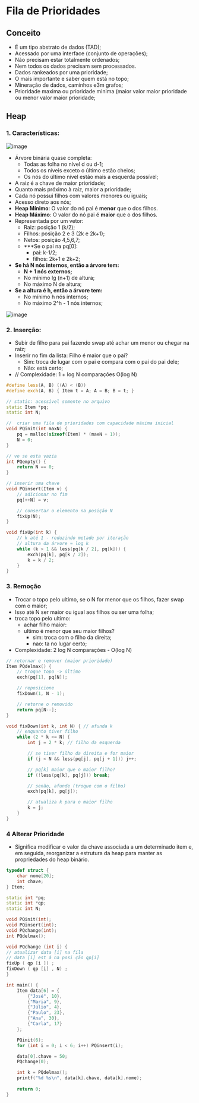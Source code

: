 # Fila de Prioridades

## Conceito

- É um tipo abstrato de dados (TAD);
- Acessado por uma interface (conjunto de operações);
- Não precisam estar totalmente ordenados;
- Nem todos os dados precisam sem processados.
- Dados rankeados por uma prioridade;
- O mais importante e saber quem está no topo;
- Mineração de dados, caminhos e3m grafos;
- Prioridade maxima ou prioridade minima (maior valor maior prioridade ou menor valor maior prioridade;

## Heap

### 1. Características:
![image](https://github.com/user-attachments/assets/55c893ce-179f-4317-b841-f8d050b2f9a7)

- Árvore binária quase completa:
    - Todas as folha no nível d ou d-1;
    - Todos os níveis exceto o último estão cheios;
    - Os nós do último nível estão mais a esquerda possível;
- A raiz é a chave de maior prioridade;
- Quanto mais próximo à raiz, maior a prioridade;
- Cada nó possui filhos com valores menores ou iguais;
- Acesso direto aos nós;
- **Heap Mínimo**: O valor do nó pai é **menor** que o dos filhos.
- **Heap Máximo**: O valor do nó pai é **maior** que o dos filhos.
- Representada por um vetor:
    - Raiz: posição 1 (k/2);
    - Filhos: posição 2 e 3 (2k e 2k+1);
    - Netos: posição 4,5,6,7;
    - ***Se o pai na pq[0]:
        - pai: k-1/2;
        - filhos: 2k+1 e 2k+2;
- **Se há N nós internos, então a árvore tem:**
    - **N + 1 nós externos;**
    - No mínimo lg (n+1) de altura;
    - No máximo N de altura;
- **Se a altura é h, então a árvore tem:**
    - No mínimo h nós internos;
    - No máximo 2^h - 1 nós internos;
      
![image](https://github.com/user-attachments/assets/42c0d182-1fc5-4340-bd85-3b914e591246)


### 2. Inserção:

- Subir de filho para pai fazendo swap até achar um menor ou chegar na raiz;
- Inserir no fim da lista: Filho é maior que o pai?
    - Sim: troca de lugar com o pai e compara com o pai do pai dele;
    - Não: está certo;
- // Complexidade: 1 + log N comparações O(log N)

```cpp
#define less(A, B) ((A) < (B))
#define exch(A, B) { Item t = A; A = B; B = t; }

// static: acessível somente no arquivo
static Item *pq;
static int N;

//  criar uma fila de prioridades com capacidade máxima inicial
void PQinit(int maxN) {
    pq = malloc(sizeof(Item) * (maxN + 1));
    N = 0;
}

// ve se esta vazia
int PQempty() {
    return N == 0;
}

// inserir uma chave
void PQinsert(Item v) {
    // adicionar no fim
    pq[++N] = v;

    // consertar o elemento na posição N
    fixUp(N);
}

void fixUp(int k) {
    // k até 1 - reduzindo metade por iteração
    // altura da árvore ≈ log k
    while (k > 1 && less(pq[k / 2], pq[k])) {
        exch(pq[k], pq[k / 2]);
        k = k / 2;
    }
}
```

### 3. Remoção

- Trocar o topo pelo ultimo, se o N for menor que os filhos, fazer swap com o maior;
- Isso até N ser maior ou igual aos filhos ou ser uma folha;
- troca topo pelo ultimo:
    - achar filho maior:
    - ultimo é menor que seu maior filhos?
        - sim: troca com o filho da direita;
        - nao: ta no lugar certo;
- Complexidade: 2 log N comparações - O(log N)

```cpp
// retornar e remover (maior prioridade)
Item PQdelmax() {
    // troque topo -> último
    exch(pq[1], pq[N]);

    // reposicione
    fixDown(1, N - 1);

    // retorne o removido
    return pq[N--];
}

void fixDown(int k, int N) { // afunda k
    // enquanto tiver filho
    while (2 * k <= N) {
        int j = 2 * k; // filho da esquerda

        // se tiver filho da direita e for maior
        if (j < N && less(pq[j], pq[j + 1])) j++;

        // pq[k] maior que o maior filho?
        if (!less(pq[k], pq[j])) break;

        // senão, afunde (troque com o filho)
        exch(pq[k], pq[j]);

        // atualiza k para o maior filho
        k = j;
    }
}

```

### 4 Alterar Prioridade

- Significa modificar o valor da chave associada a um determinado item e, em seguida, reorganizar a estrutura da heap para manter as propriedades do heap binário.

```cpp
typedef struct {
    char nome[20];
    int chave;
} Item;

static int *pq;
static int *qp;
static int N;

void PQinit(int);
void PQinsert(int);
void PQchange(int);
int PQdelmax();

void PQchange (int i) {
// atualizar data [i] na fila
// data [i] est á na posi ção qp[i]
fixUp ( qp [i ]) ;
fixDown ( qp [i] , N) ;
}

int main() {
    Item data[6] = {
        {"José", 10},
        {"Maria", 9},
        {"Júlio", 4},
        {"Paulo", 23},
        {"Ana", 30},
        {"Carla", 17}
    };

    PQinit(6);
    for (int i = 0; i < 6; i++) PQinsert(i);

    data[0].chave = 50;
    PQchange(0);

    int k = PQdelmax();
    printf("%d %s\n", data[k].chave, data[k].nome);
    
    return 0;
}
```

